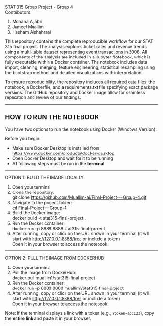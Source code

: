 STAT 315 Group Project - Group 4  
Contributors:  
1. Mohana Aljabri  
2. Jameel Muallim  
3. Hesham Alshahrani  

This repository contains the complete reproducible workflow for our STAT 315 final project. The analysis explores ticket sales and revenue trends using a multi-table dataset representing event transactions in 2008. All components of the analysis are included in a Jupyter Notebook, which is fully executable within a Docker container. The notebook includes data import, cleaning, merging, feature engineering, statistical resampling using the bootstrap method, and detailed visualizations with interpretation.

To ensure reproducibility, the repository includes all required data files, the notebook, a Dockerfile, and a requirements.txt file specifying exact package versions. The GitHub repository and Docker image allow for seamless replication and review of our findings.

------------------------------------------------------------  
HOW TO RUN THE NOTEBOOK  
------------------------------------------------------------  

You have two options to run the notebook using Docker (Windows Version):

Before you begin:
- Make sure Docker Desktop is installed from https://www.docker.com/products/docker-desktop  
- Open Docker Desktop and wait for it to be running  
- All following steps must be run in the **terminal**

------------------------------------------------------------  

OPTION 1: BUILD THE IMAGE LOCALLY  
1. Open your terminal  
2. Clone the repository:  
   git clone https://github.com/Muallim-ai/Final-Project---Group-4.git  
3. Navigate to the project folder:  
   cd Final-Project---Group-4  
4. Build the Docker image:  
   docker build -t stat315-final-project .  
5. Run the Docker container:  
   docker run -p 8888:8888 stat315-final-project  
6. After running, copy or click on the URL shown in your terminal (it will start with http://127.0.0.1:8888/tree or include a token)  
   Open it in your browser to access the notebook.

------------------------------------------------------------  

OPTION 2: PULL THE IMAGE FROM DOCKERHUB  
1. Open your terminal  
2. Pull the image from DockerHub:  
   docker pull muallim1/stat315-final-project  
3. Run the Docker container:  
   docker run -p 8888:8888 muallim1/stat315-final-project  
4. After running, copy or click on the URL shown in your terminal (it will start with http://127.0.0.1:8888/tree or include a token)  
   Open it in your browser to access the notebook.

Note: If the terminal displays a link with a token (e.g., `?token=abc123`), copy the **entire link** and paste it in your browser.
